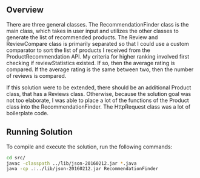 ## Overview
There are three general classes. The RecommendationFinder class is the main class, which takes in user input and utilizes
the other classes to generate the list of recommended products. The Review and ReviewCompare class is primarily
separated so that I could use a custom comparator to sort the list of products I received from the ProductRecommendation
API. My criteria for higher ranking involved first checking if reviewStatistics existed. If so, then the average rating
is compared. If the average rating is the same between two, then the number of reviews is compared.

If this solution were to be extended, there should be an additional Product class, that has a Reviews class.
Otherwise, because the solution goal was not too elaborate, I was able to place a lot of the functions of the Product
class into the RecommendationFinder. The HttpRequest class was a lot of boilerplate code.

## Running Solution
To compile and execute the solution, run the following commands:

``` bash
cd src/
javac -classpath ../lib/json-20160212.jar *.java
java -cp .:../lib/json-20160212.jar RecommendationFinder
```


